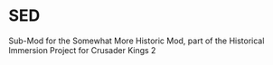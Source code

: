 SED
===

Sub-Mod for the Somewhat More Historic Mod, part of the Historical Immersion Project for Crusader Kings 2
